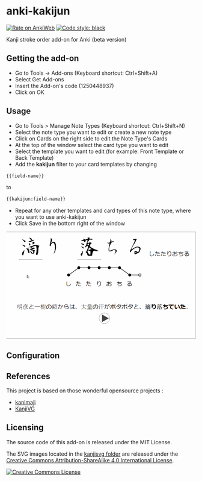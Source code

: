 # anki-kakijun

[![Rate on AnkiWeb](https://glutanimate.com/logos/ankiweb-rate.svg)](https://ankiweb.net/shared/info/1250448937)
[![Code style: black](https://img.shields.io/badge/code%20style-black-000000.svg)](https://github.com/psf/black)

Kanji stroke order add-on for Anki (beta version)

## Getting the add-on

- Go to Tools → Add-ons (Keyboard shortcut: Ctrl+Shift+A)
- Select Get Add-ons
- Insert the Add-on's code (1250448937)
- Click on OK

## Usage 

- Go to Tools > Manage Note Types (Keyboard shortcut: Ctrl+Shift+N)
- Select the note type you want to edit or create a new note type
- Click on Cards on the right side to edit the Note Type's Cards
- At the top of the window select the card type you want to edit
- Select the template you want to edit (for example: Front Template or Back Template)
- Add the **kakijun** filter to your card templates by changing 
```html
{{field-name}}
```
to
```html
{{kakijun:field-name}}
```
- Repeat for any other templates and card types of this note type, where you want to use anki-kakijun
- Click Save in the bottom right of the window

![Animated example](images/example.gif "Animated example")

## Configuration

## References

This project is based on those wonderful opensource projects :

+ [kanimaji](https://github.com/maurimo/kanimaji)
+ [KanjiVG](https://github.com/KanjiVG/kanjivg)

## Licensing

The source code of this add-on is released under the MIT License.

The SVG images located in the [kanjisvg folder](https://github.com/midse/anki-kakijun/blob/master/kanjisvg) are released under the <a rel="license" href="http://creativecommons.org/licenses/by-sa/4.0/">Creative Commons Attribution-ShareAlike 4.0 International License</a>. 

<a rel="license" href="http://creativecommons.org/licenses/by-sa/4.0/"><img alt="Creative Commons License" style="border-width:0" src="https://i.creativecommons.org/l/by-sa/4.0/88x31.png" /></a>